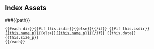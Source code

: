 ## Index Assets

###{{path}}

<pre><code>{{#each dir}}{{#if this.isdir}}<span class="glyphicon glyphicon-folder-close" aria-hidden="true"></span></i>{{else}}<span class="glyphicon glyphicon-file" aria-hidden="true"></span>{{/if}} {{#if this.isdir}}<a href="./?path={{path}}/{{this.name}}">{{this.name_p}}</a>{{else}}<a href="/{{user_id}}/api/assetget.json?path={{path}}/{{this.name}}">{{this.name_p}}</a>{{/if}} {{this.date}} {{this.size_p}}
{{/each}}</code></pre>